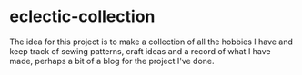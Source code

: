 # eclectic-collection

The idea for this project is to make a collection of all the hobbies I have and keep track of sewing patterns, craft ideas and a record of what I have made, perhaps a bit of a blog for the project I've done. 
